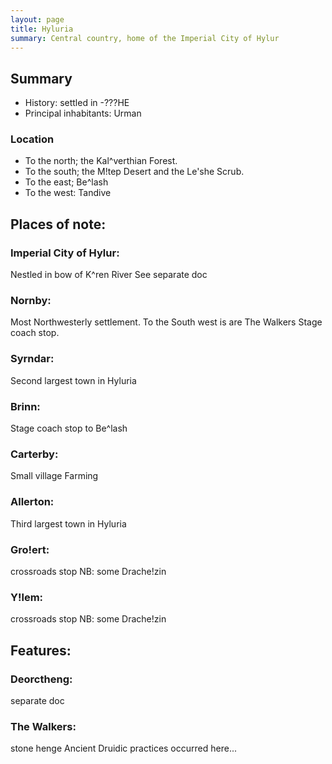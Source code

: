 ```yaml
---
layout: page
title: Hyluria
summary: Central country, home of the Imperial City of Hylur
---
```


## Summary

- History: settled in -???HE
- Principal inhabitants: Urman

### Location

- To the north; the Kal^verthian Forest. 
- To the south; the M!tep Desert and the Le'she Scrub.
- To the east; Be^lash
- To the west: Tandive

## Places of note:

### Imperial City of Hylur:
Nestled in bow of K^ren River
See separate doc

### Nornby:
Most Northwesterly settlement.
To the South west is are The Walkers
Stage coach stop.

### Syrndar:
Second largest town in Hyluria

### Brinn:
Stage coach stop to Be^lash

### Carterby:
Small village
Farming

### Allerton:
Third largest town in Hyluria

### Gro!ert:
crossroads stop
NB: some Drache!zin

### Y!lem:
crossroads stop
NB: some Drache!zin

## Features:

### Deorctheng:
separate doc

### The Walkers:
stone henge
Ancient Druidic practices occurred here...
